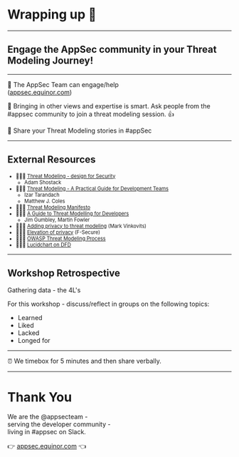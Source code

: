 <!-- .slide: data-background-image="./content/images/appsec-icon.svg" data-background-size="7%" data-background-position="right 2% top 2%"-->
<!-- markdownlint-disable MD041 -->
<!-- markdownlint-disable MD033 -->

# Wrapping up 🎁

---

## Engage the AppSec community in your Threat Modeling Journey!

<hr>

🥰 The AppSec Team can engage/help </br> ([appsec.equinor.com](https://appsec.equinor.com/threat-modeling/threat-modeling-101-workshop/2-next-steps/))

🧐 Bringing in other views and  expertise is smart. Ask people from the #appsec community to join a threat modeling session. 👍

🎪 Share your Threat Modeling stories in #appSec

---

## External Resources

<div style="font-size:0.8em">

- 🕵🏻‍♂️ [Threat Modeling - design for Security](https://shostack.org/books/threat-modeling-book)
  - Adam Shostack
- 🕵🏻‍♂️ [Threat Modeling - A Practical Guide for Development Teams](https://threatmodeling.dev/)
  - Izar Tarandach
  - Matthew J. Coles
- 🕵🏻‍♂️ [Threat Modeling Manifesto](https://www.threatmodelingmanifesto.org/)
- 🕵🏻‍♂️ [A Guide to Threat Modelling for Developers](https://martinfowler.com/articles/agile-threat-modelling.html)
  - Jim Gumbley, Martin Fowler
- 🕵🏻‍♂️ [Adding privacy to threat modeling](https://www.youtube.com/watch?v=uzOdpuAhr28) (Mark Vinkovits)
- 🕵🏻‍♂️ [Elevation of privacy](https://github.com/F-Secure/elevation-of-privacy) (F-Secure)
- 🕵🏻‍♂️ [OWASP Threat Modeling Process](https://owasp.org/www-community/Threat_Modeling_Process)
- 🕵🏻‍♂️ [Lucidchart on DFD](https://www.lucidchart.com/pages/data-flow-diagram)

</div>

---

## Workshop Retrospective

Gathering data - the 4L's

For this workshop - discuss/reflect in groups on the following topics:

- Learned
- Liked
- Lacked
- Longed for
  
<hr>  

⏰ We timebox for 5 minutes and then share verbally.

---
<!-- .slide: data-background-image="./content/images/appsec-icon.svg" data-background-size="7%" data-background-position="right 2% top 2%"-->

# Thank You

We are the @appsecteam - </br>serving the developer community -</br> living in #appsec on Slack.

👉 [appsec.equinor.com](https://appsec.equinor.com) 👈
